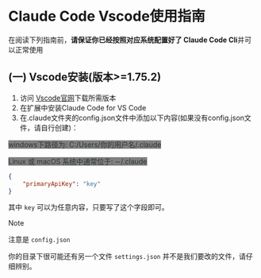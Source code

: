 # Claude Code Vscode使用指南

在阅读下列指南前，**请保证你已经按照对应系统配置好了 Claude Code Cli**并可以正常使用

## (一) Vscode安装(版本>=1.75.2)

1. 访问 [Vscode官网](https://code.visualstudio.com/)下载所需版本
2. 在扩展中安装Claude Code for VS Code
3. 在.claude文件夹的config.json文件中添加以下内容(如果没有config.json文件，请自行创建)：

<mark style="background-color: #808080; color: #2d3436;">windows下路径为: C:/Users/你的用户名/.claude</mark>

<mark style="background-color: #808080; color: #2d3436;">Linux 或 macOS 系统中通常位于: ∼/.claude</mark>

```json
{
    "primaryApiKey": "key"
}
```

其中 `key` 可以为任意内容，只要写了这个字段即可。

> [!NOTE]
> 注意是 `config.json`
> 
> 你的目录下很可能还有另一个文件 `settings.json` 并不是我们要改的文件，请仔细辨别。
